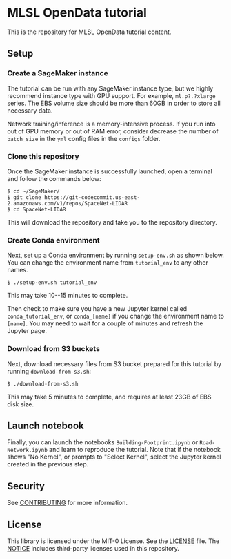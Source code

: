 # MLSL OpenData tutorial

This is the repository for MLSL OpenData tutorial content.

## Setup

### Create a SageMaker instance
The tutorial can be run with any SageMaker instance type, but we highly recommend instance type with GPU support. For example, `ml.p?.?xlarge` series. The EBS volume size should be more than 60GB in order to store all necessary data.

Network training/inference is a memory-intensive process. If you run into out of GPU memory or out of RAM error, consider decrease the number of `batch_size` in the `yml` config files in the `configs` folder.

### Clone this repository
Once the SageMaker instance is successfully launched, open a terminal and follow the commands below:
```shell
$ cd ~/SageMaker/
$ git clone https://git-codecommit.us-east-2.amazonaws.com/v1/repos/SpaceNet-LIDAR
$ cd SpaceNet-LIDAR
```
This will download the repository and take you to the repository directory.

### Create Conda environment
Next, set up a Conda environment by running `setup-env.sh` as shown below. You can change the environment name from `tutorial_env` to any other names.
```shell
$ ./setup-env.sh tutorial_env
```
This may take 10--15 minutes to complete.

Then check to make sure you have a new Jupyter kernel called `conda_tutorial_env`, or `conda_[name]` if you change the environment name to `[name]`. You may need to wait for a couple of minutes and refresh the Jupyter page.

### Download from S3 buckets
Next, download necessary files from S3 bucket prepared for this tutorial by running `download-from-s3.sh`:
```shell
$ ./download-from-s3.sh
```
This may take 5 minutes to complete, and requires at least 23GB of EBS disk size.

## Launch notebook
Finally, you can launch the notebooks `Building-Footprint.ipynb` or `Road-Network.ipynb` and learn to reproduce the tutorial. Note that if the notebook shows "No Kernel", or prompts to "Select Kernel", select the Jupyter kernel created in the previous step.

## Security

See [CONTRIBUTING](CONTRIBUTING.md#security-issue-notifications) for more information.

## License

This library is licensed under the MIT-0 License. See the [LICENSE](LICENSE) file.
The [NOTICE](THIRD-PARTY) includes third-party licenses used in this repository.

